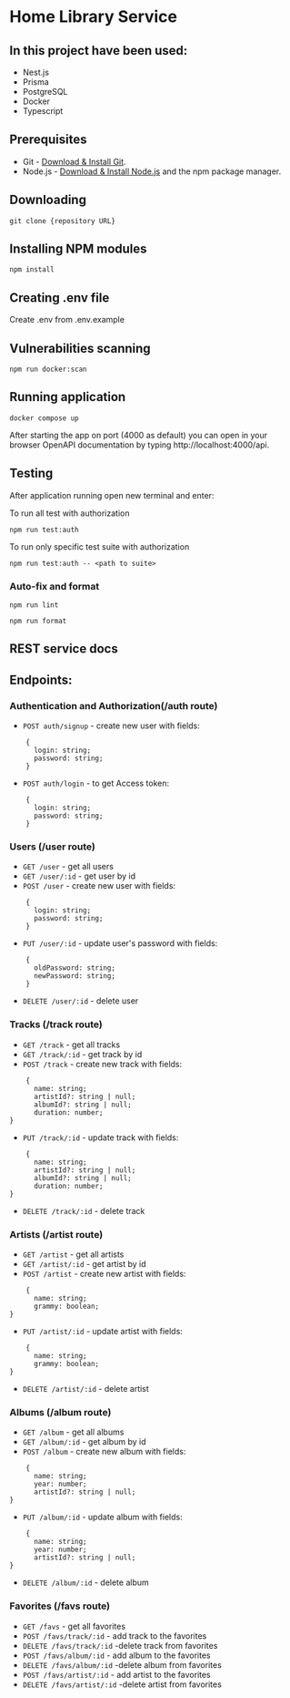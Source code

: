 # Home Library Service

## In this project have been used:
- Nest.js
- Prisma
- PostgreSQL
- Docker
- Typescript

## Prerequisites

- Git - [Download & Install Git](https://git-scm.com/downloads).
- Node.js - [Download & Install Node.js](https://nodejs.org/en/download/) and the npm package manager.

## Downloading

```
git clone {repository URL}
```

## Installing NPM modules

```
npm install
```

## Creating .env file

Create .env from .env.example

## Vulnerabilities scanning 

```
npm run docker:scan
```

## Running application

```
docker compose up
```

After starting the app on port (4000 as default) you can open
in your browser OpenAPI documentation by typing http://localhost:4000/api.

## Testing

After application running open new terminal and enter:


To run all test with authorization

```
npm run test:auth
```

To run only specific test suite with authorization

```
npm run test:auth -- <path to suite>
```

### Auto-fix and format

```
npm run lint
```

```
npm run format
```

## REST service docs

## Endpoints:

### Authentication and Authorization(/auth route)

- `POST auth/signup` - create new user with fields:

```
    {
      login: string;
      password: string;
    }
```

- `POST auth/login` - to get Access token:

```
    {
      login: string;
      password: string;
    }
```

### Users (/user route)

- `GET /user` - get all users
- `GET /user/:id` - get user by id
- `POST /user` - create new user with fields:

```
    {
      login: string;
      password: string;
    }
```

- `PUT /user/:id` - update user's password with fields:

```
    {
      oldPassword: string;
      newPassword: string;
    }
```

- `DELETE /user/:id` - delete user

### Tracks (/track route)

- `GET /track` - get all tracks
- `GET /track/:id` - get track by id
- `POST /track` - create new track with fields:

```
    {
      name: string;
      artistId?: string | null;
      albumId?: string | null;
      duration: number;
}
```

- `PUT /track/:id` - update track with fields:

```
    {
      name: string;
      artistId?: string | null;
      albumId?: string | null;
      duration: number;
}
```

- `DELETE /track/:id` - delete track

### Artists (/artist route)

- `GET /artist` - get all artists
- `GET /artist/:id` - get artist by id
- `POST /artist` - create new artist with fields:

```
    {
      name: string;
      grammy: boolean;
}
```

- `PUT /artist/:id` - update artist with fields:

```
    {
      name: string;
      grammy: boolean;
}
```

- `DELETE /artist/:id` - delete artist

### Albums (/album route)

- `GET /album` - get all albums
- `GET /album/:id` - get album by id
- `POST /album` - create new album with fields:

```
    {
      name: string;
      year: number;
      artistId?: string | null;
}
```

- `PUT /album/:id` - update album with fields:

```
    {
      name: string;
      year: number;
      artistId?: string | null;
}
```

- `DELETE /album/:id` - delete album

### Favorites (/favs route)

- `GET /favs` - get all favorites
- `POST /favs/track/:id` - add track to the favorites
- `DELETE /favs/track/:id` -delete track from favorites
- `POST /favs/album/:id` - add album to the favorites
- `DELETE /favs/album/:id` -delete album from favorites
- `POST /favs/artist/:id` - add artist to the favorites
- `DELETE /favs/artist/:id` -delete artist from favorites
